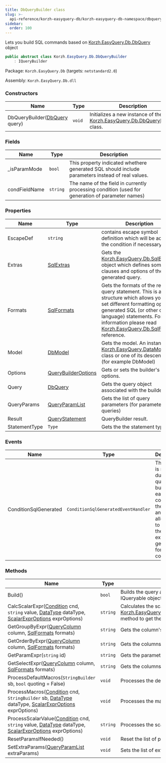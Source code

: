 ```yaml
---
title: DbQueryBuilder class
slug: >-
  api-reference/korzh-easyquery-db/korzh-easyquery-db-namespace/dbquerybuilder-class
sidebar:
  order: 100
---
```


Lets you build SQL commands based on [Korzh.EasyQuery.Db.DbQuery](///////////////easyquery/docs/api-reference/korzh-easyquery-db/korzh-easyquery-db-namespace/dbquery-class) object
```csharp
public abstract class Korzh.EasyQuery.Db.DbQueryBuilder
    : IQueryBuilder

```
Package: `Korzh.EasyQuery.Db` (targets: `netstandard2.0`)

Assembly: `Korzh.EasyQuery.Db.dll`

### Constructors

| Name | Type | Description | 
| --- | --- | --- | 
| DbQueryBuilder([DbQuery](///////////////easyquery/docs/api-reference/korzh-easyquery-db/korzh-easyquery-db-namespace/dbquery-class) query) | `void` | Initializes a new instance of the [Korzh.EasyQuery.Db.DbQueryBuilder](///////////////easyquery/docs/api-reference/korzh-easyquery-db/korzh-easyquery-db-namespace/dbquerybuilder-class) class. | 


### Fields

| Name | Type | Description | 
| --- | --- | --- | 
| _isParamMode | `bool` | This property indicated whethere generated SQL should include parameters instead of real values. | 
| condFieldName | `string` | The name of the field in currently processing condition (used for generation of parameter names) | 


### Properties

| Name | Type | Description | 
| --- | --- | --- | 
| EscapeDef | `string` | contains escape symbol definition which will be added to the condition if necessary | 
| Extras | [SqlExtras](///////////////easyquery/docs/api-reference/korzh-easyquery-db/korzh-easyquery-db-namespace/sqlextras-class) | Gets the [Korzh.EasyQuery.Db.SqlExtras](///////////////easyquery/docs/api-reference/korzh-easyquery-db/korzh-easyquery-db-namespace/sqlextras-class) object which defines some extra clauses and options of the generated query. | 
| Formats | [SqlFormats](///////////////easyquery/docs/api-reference/korzh-easyquery-db/korzh-easyquery-db-namespace/sqlformats-class) | Gets the formats of the result query statement.  This is a structure which allows you to set different formatting option of generated SQL (or other query language) statements.  For more information please read [Korzh.EasyQuery.Db.SqlFormats](///////////////easyquery/docs/api-reference/korzh-easyquery-db/korzh-easyquery-db-namespace/sqlformats-class) reference. | 
| Model | [DbModel](///////////////easyquery/docs/api-reference/korzh-easyquery-db/korzh-easyquery-db-namespace/dbmodel-class) | Gets the model. An instance of [Korzh.EasyQuery.DataModel](///////////////easyquery/docs/api-reference/korzh-easyquery/korzh-easyquery-namespace/datamodel-class) class or one of its descendants (for example DbModel) | 
| Options | [QueryBuilderOptions](///////////////easyquery/docs/api-reference/korzh-easyquery/korzh-easyquery-namespace/querybuilderoptions-class) | Gets or sets the builder's options. | 
| Query | [DbQuery](///////////////easyquery/docs/api-reference/korzh-easyquery-db/korzh-easyquery-db-namespace/dbquery-class) | Gets the query object associated with the builder. | 
| QueryParams | [QueryParamList](///////////////easyquery/docs/api-reference/korzh-easyquery/korzh-easyquery-namespace/queryparamlist-class) | Gets the list of query parameters (for parameterized queries) | 
| Result | [QueryStatement](///////////////easyquery/docs/api-reference/korzh-easyquery/korzh-easyquery-namespace/querystatement-class) | QueryBuilder result. | 
| StatementType | `Type` | Gets the the statement type. | 


### Events

| Name | Type | Description | 
| --- | --- | --- | 
| ConditionSqlGenerated | `ConditionSqlGeneratedEventHandler` | This event is raised during query building for each condition in the query and it  allows you to replace the SQL expression generated for this condition. | 


### Methods

| Name | Type | Description | 
| --- | --- | --- | 
| Build() | `bool` | Builds the query and stores the result in the [Korzh.EasyQuery.Db.DbQueryBuilder.Result](///////////////easyquery/docs/api-reference/korzh-easyquery-db/korzh-easyquery-db-namespace/dbquerybuilder-class) property.  The result could be some SQL statement or and an IQueryable object created by LINQ query builder. | 
| CalcScalarExpr([Condition](///////////////easyquery/docs/api-reference/korzh-easyquery/korzh-easyquery-namespace/condition-class) cnd, `string` value, [DataType](///////////////easyquery/docs/api-reference/easydata-core/easydata-namespace/datatype-enum) dataType, [ScalarExprOptions](///////////////easyquery/docs/api-reference/korzh-easyquery/korzh-easyquery-namespace/scalarexproptions-enum) exprOptions) | `string` | Calculates the scalar value and returns SQL (or other query language) expression.  This function replaces all macros with their real values first and then call [Korzh.EasyQuery.Db.DbQueryBuilder.ProcessScalarValue(Korzh.EasyQuery.Condition,System.String,EasyData.DataType,Korzh.EasyQuery.ScalarExprOptions)](///////////////easyquery/docs/api-reference/korzh-easyquery-db/korzh-easyquery-db-namespace/dbquerybuilder-class) method to get the result. | 
| GetGroupByExpr([QueryColumn](///////////////easyquery/docs/api-reference/korzh-easyquery/korzh-easyquery-namespace/querycolumn-class) column, [SqlFormats](///////////////easyquery/docs/api-reference/korzh-easyquery-db/korzh-easyquery-db-namespace/sqlformats-class) formats) | `string` | Gets the column's expression using in GROUP BY clause. | 
| GetOrderByExpr([QueryColumn](///////////////easyquery/docs/api-reference/korzh-easyquery/korzh-easyquery-namespace/querycolumn-class) column, [SqlFormats](///////////////easyquery/docs/api-reference/korzh-easyquery-db/korzh-easyquery-db-namespace/sqlformats-class) formats) | `string` | Gets the columns expression for ORDER BY clause. | 
| GetParamExpr(`string` id) | `string` | Gets the parameter expression. | 
| GetSelectExpr([QueryColumn](///////////////easyquery/docs/api-reference/korzh-easyquery/korzh-easyquery-namespace/querycolumn-class) column, [SqlFormats](///////////////easyquery/docs/api-reference/korzh-easyquery-db/korzh-easyquery-db-namespace/sqlformats-class) formats) | `string` | Gets the columns expression for SELECT clause. | 
| ProcessDefaultMacros(`StringBuilder` sb, `bool` quoting = False) | `void` | Processes the default macros such as ${{Today}}, ${{True}} and others. | 
| ProcessMacros([Condition](///////////////easyquery/docs/api-reference/korzh-easyquery/korzh-easyquery-namespace/condition-class) cnd, `StringBuilder` sb, [DataType](///////////////easyquery/docs/api-reference/easydata-core/easydata-namespace/datatype-enum) dataType, [ScalarExprOptions](///////////////easyquery/docs/api-reference/korzh-easyquery/korzh-easyquery-namespace/scalarexproptions-enum) exprOptions) | `void` | Processes the macro values (both user-defined and default) | 
| ProcessScalarValue([Condition](///////////////easyquery/docs/api-reference/korzh-easyquery/korzh-easyquery-namespace/condition-class) cnd, `string` value, [DataType](///////////////easyquery/docs/api-reference/easydata-core/easydata-namespace/datatype-enum) dataType, [ScalarExprOptions](///////////////easyquery/docs/api-reference/korzh-easyquery/korzh-easyquery-namespace/scalarexproptions-enum) exprOptions) | `string` | Processes the scalar value and returns SQL (or other query language) expression. | 
| ResetParamsIfNeeded() | `void` | Reset the list of parameters if its necessary | 
| SetExtraParams([QueryParamList](///////////////easyquery/docs/api-reference/korzh-easyquery/korzh-easyquery-namespace/queryparamlist-class) extraParams) | `void` | Sets the list of extra parameters (mainly for sub-queries) |

